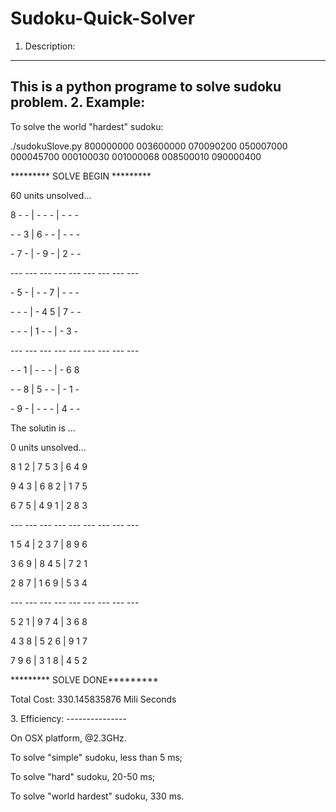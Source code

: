 Sudoku-Quick-Solver
===================


1. Description: 
----------------
This is a python programe to solve sudoku problem.
2. Example:
----------------
To solve the world "hardest" sudoku:

./sudokuSlove.py 800000000 003600000 070090200 050007000 000045700 000100030 001000068 008500010 090000400

<p>********* SOLVE BEGIN *********</p>



<p>60 units unsolved...</p>
<p>8	-	- |	-	-	- |	-	-	-</p>
<p>-	-	3 |	6	-	- |	-	-	-</p>
<p>-	7	- |	-	9	- |	2	-	-</p>
<p>--- --- --- --- --- --- --- --- ---</p>
<p>-	5	- |	-	-	7 |	-	-	-</p>
<p>-	-	- |	-	4	5 |	7	-	-</p>
<p>-	-	- |	1	-	- |	-	3	-</p>
<p>--- --- --- --- --- --- --- --- ---</p>
<p>-	-	1 |	-	-	- |	-	6	8</p>
<p>-	-	8 |	5	-	- |	-	1	-</p>
<p>-	9	- |	-	-	- |	4	-	-</p>



<p>The solutin is ...</p>

<p>0 units unsolved...</p>
<p>8	1	2 |	7	5	3 |	6	4	9</p>
<p>9	4	3 |	6	8	2 |	1	7	5</p>
<p>6	7	5 |	4	9	1 |	2	8	3</p>
<p>--- --- --- --- --- --- --- --- ---</p>
<p>1	5	4 |	2	3	7 |	8	9	6</p>
<p>3	6	9 |	8	4	5 |	7	2	1</p>
<p>2	8	7 |	1	6	9 |	5	3	4</p>
<p>--- --- --- --- --- --- --- --- ---</p>
<p>5	2	1 |	9	7	4 |	3	6	8</p>
<p>4	3	8 |	5	2	6 |	9	1	7</p>
<p>7	9	6 |	3	1	8 |	4	5	2</p>
<p>********* SOLVE DONE*********</p>

<p>Total Cost:  330.145835876 Mili Seconds</p>
3. Efficiency:
---------------
<p>On OSX platform, @2.3GHz.</p>
<p>To solve "simple" sudoku, less than 5 ms;</p>
<p>To solve "hard" sudoku, 20-50 ms;</p>
<p>To solve "world hardest" sudoku, 330 ms.</p>


